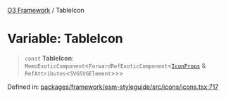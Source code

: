 [O3 Framework](../API.md) / TableIcon

# Variable: TableIcon

> `const` **TableIcon**: `MemoExoticComponent`\<`ForwardRefExoticComponent`\<[`IconProps`](../type-aliases/IconProps.md) & `RefAttributes`\<`SVGSVGElement`\>\>\>

Defined in: [packages/framework/esm-styleguide/src/icons/icons.tsx:717](https://github.com/openmrs/openmrs-esm-core/blob/main/packages/framework/esm-styleguide/src/icons/icons.tsx#L717)
